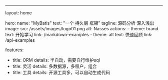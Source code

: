 ---
layout: home

hero:
  name: "MyBatis"
  text: "一个 持久层 框架"
  tagline: 源码分析 深入浅出
  image:
    src: /assets/images/logo01.png
    alt: Nasses
  actions:
    - theme: brand
      text: 开始学习
      link: /markdown-examples
    - theme: alt
      text: 快速回顾
      link: /api-examples

features:
  - title: ORM
    details: 半自动，需要自行维护sql
  - title: 灵活
    details: 多数据源，多租户，组合
  - title: 工具
    details: 开源工具多，可以自动生成代码


